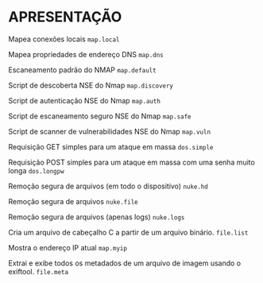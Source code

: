 # APRESENTAÇÃO

Mapea conexões locais
`map.local`

Mapea propriedades de endereço DNS
`map.dns`

Escaneamento padrão do NMAP
`map.default`

Script de descoberta NSE do Nmap
`map.discovery`

Script de autenticação NSE do Nmap
`map.auth`

Script de escaneamento seguro NSE do Nmap
`map.safe`

Script de scanner de vulnerabilidades NSE do Nmap
`map.vuln`

Requisição GET simples para um ataque em massa
`dos.simple`

Requisição POST simples para um ataque em massa com uma senha muito longa
`dos.longpw`

Remoção segura de arquivos (em todo o dispositivo)
`nuke.hd`

Remoção segura de arquivos
`nuke.file`

Remoção segura de arquivos (apenas logs)
`nuke.logs`

Cria um arquivo de cabeçalho C a partir de um arquivo binário.
`file.list`

Mostra o endereço IP atual
`map.myip`

Extrai e exibe todos os metadados de um arquivo de imagem usando o exiftool.
`file.meta`
